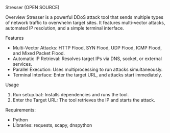 Stresser (OPEN SOURCE)

Overview
Stresser is a powerful DDoS attack tool that sends multiple types of network traffic to overwhelm target sites. It features multi-vector attacks, automated IP resolution, and a simple terminal interface.

Features
- Multi-Vector Attacks: HTTP Flood, SYN Flood, UDP Flood, ICMP Flood, and Mixed Packet Flood.
- Automatic IP Retrieval: Resolves target IPs via DNS, socket, or external services.
- Parallel Execution: Uses multiprocessing to run attacks simultaneously.
- Terminal Interface: Enter the target URL, and attacks start immediately.

Usage
1. Run setup.bat: Installs dependencies and runs the tool.
2. Enter the Target URL: The tool retrieves the IP and starts the attack.

Requirements:
- Python
- Libraries: requests, scapy, dnspython
